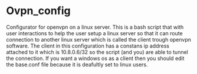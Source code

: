 # Ovpn_config
Configurator for openvpn on a linux server.
This is a bash script that with user interactions to help the user setup a linux server so that it can route connection to another linux server which is called the client trough openvpn software.
The client in this configuration has a constans ip address attached to it which is 10.8.0.6/32 so the script (and you) are able to tunnel the connection.
If you want a windows os as a client then you should edit the base.conf file because it is deafultly set to linux users.
